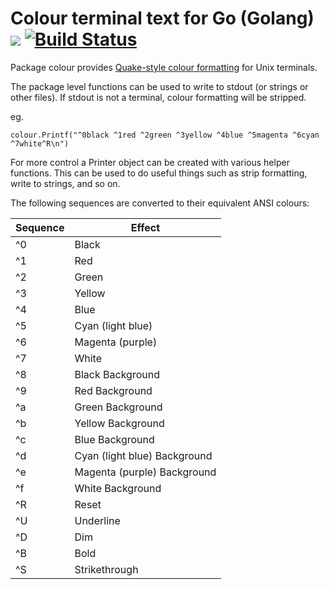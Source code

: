 # Colour terminal text for Go (Golang) [![](https://godoc.org/github.com/alecthomas/colour?status.svg)](http://godoc.org/github.com/alecthomas/colour) [![Build Status](https://travis-ci.org/alecthomas/colour.png)](https://travis-ci.org/alecthomas/colour)

Package colour provides [Quake-style colour formatting][2] for Unix terminals.

The package level functions can be used to write to stdout (or strings or
other files). If stdout is not a terminal, colour formatting will be
stripped.

eg.

    colour.Printf("^0black ^1red ^2green ^3yellow ^4blue ^5magenta ^6cyan ^7white^R\n")


For more control a Printer object can be created with various helper
functions. This can be used to do useful things such as strip formatting,
write to strings, and so on.

The following sequences are converted to their equivalent ANSI colours:

| Sequence | Effect |
| -------- | ------ |
| ^0 | Black |
| ^1 | Red |
| ^2 | Green |
| ^3 | Yellow |
| ^4 | Blue |
| ^5 | Cyan (light blue) |
| ^6 | Magenta (purple) |
| ^7 | White |
| ^8 | Black Background |
| ^9 | Red Background |
| ^a | Green Background |
| ^b | Yellow Background |
| ^c | Blue Background |
| ^d | Cyan (light blue) Background |
| ^e | Magenta (purple) Background |
| ^f | White Background |
| ^R | Reset |
| ^U | Underline |
| ^D | Dim |
| ^B | Bold |
| ^S | Strikethrough |

[1]: http://godoc.org/github.com/alecthomas/colour
[2]: http://www.holysh1t.net/quake-live-colors-nickname/
